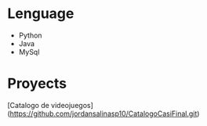 # Lenguage
* Python 
* Java
* MySql
# Proyects
[Catalogo de videojuegos] (https://github.com/jordansalinasp10/CatalogoCasiFinal.git)
